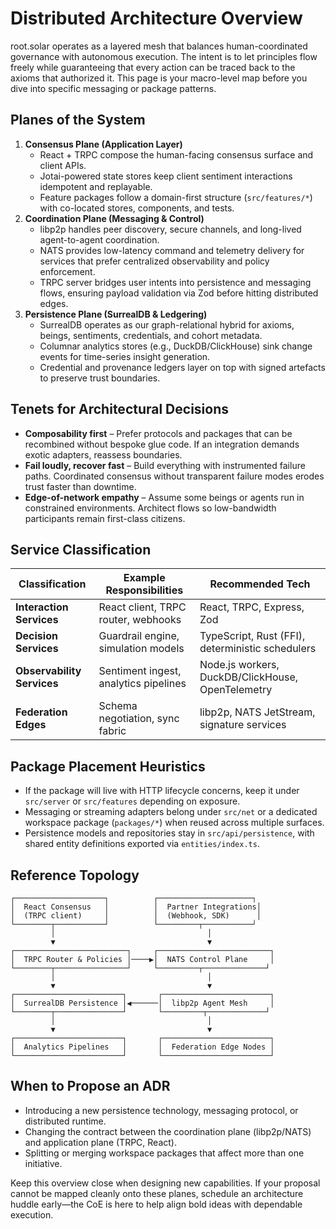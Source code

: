 # Distributed Architecture Overview

root.solar operates as a layered mesh that balances human-coordinated governance with autonomous execution. The intent is to let principles flow freely while guaranteeing that every action can be traced back to the axioms that authorized it. This page is your macro-level map before you dive into specific messaging or package patterns.

## Planes of the System
1. **Consensus Plane (Application Layer)**
   - React + TRPC compose the human-facing consensus surface and client APIs.
   - Jotai-powered state stores keep client sentiment interactions idempotent and replayable.
   - Feature packages follow a domain-first structure (`src/features/*`) with co-located stores, components, and tests.
2. **Coordination Plane (Messaging & Control)**
   - libp2p handles peer discovery, secure channels, and long-lived agent-to-agent coordination.
   - NATS provides low-latency command and telemetry delivery for services that prefer centralized observability and policy enforcement.
   - TRPC server bridges user intents into persistence and messaging flows, ensuring payload validation via Zod before hitting distributed edges.
3. **Persistence Plane (SurrealDB & Ledgering)**
   - SurrealDB operates as our graph-relational hybrid for axioms, beings, sentiments, credentials, and cohort metadata.
   - Columnar analytics stores (e.g., DuckDB/ClickHouse) sink change events for time-series insight generation.
   - Credential and provenance ledgers layer on top with signed artefacts to preserve trust boundaries.

## Tenets for Architectural Decisions
- **Composability first** – Prefer protocols and packages that can be recombined without bespoke glue code. If an integration demands exotic adapters, reassess boundaries.
- **Fail loudly, recover fast** – Build everything with instrumented failure paths. Coordinated consensus without transparent failure modes erodes trust faster than downtime.
- **Edge-of-network empathy** – Assume some beings or agents run in constrained environments. Architect flows so low-bandwidth participants remain first-class citizens.

## Service Classification
| Classification | Example Responsibilities | Recommended Tech |
| --- | --- | --- |
| **Interaction Services** | React client, TRPC router, webhooks | React, TRPC, Express, Zod |
| **Decision Services** | Guardrail engine, simulation models | TypeScript, Rust (FFI), deterministic schedulers |
| **Observability Services** | Sentiment ingest, analytics pipelines | Node.js workers, DuckDB/ClickHouse, OpenTelemetry |
| **Federation Edges** | Schema negotiation, sync fabric | libp2p, NATS JetStream, signature services |

## Package Placement Heuristics
- If the package will live with HTTP lifecycle concerns, keep it under `src/server` or `src/features` depending on exposure.
- Messaging or streaming adapters belong under `src/net` or a dedicated workspace package (`packages/*`) when reused across multiple surfaces.
- Persistence models and repositories stay in `src/api/persistence`, with shared entity definitions exported via `entities/index.ts`.

## Reference Topology
```
┌────────────────────┐          ┌─────────────────────┐
│  React Consensus   │          │  Partner Integrations│
│  (TRPC client)     │          │  (Webhook, SDK)      │
└────────┬───────────┘          └─────────┬───────────┘
         │                                  │
         ▼                                  ▼
┌─────────────────────────┐     ┌─────────────────────────┐
│  TRPC Router & Policies │────▶│  NATS Control Plane     │
└────────┬────────────────┘     └─────────┬──────────────┘
         │                                  │
         ▼                                  ▼
┌────────────────────────┐       ┌────────────────────────┐
│  SurrealDB Persistence │◀──────│  libp2p Agent Mesh     │
└────────┬───────────────┘       └─────────┬─────────────┘
         │                                  │
         ▼                                  ▼
┌────────────────────────┐       ┌────────────────────────┐
│  Analytics Pipelines   │       │  Federation Edge Nodes │
└────────────────────────┘       └────────────────────────┘
```

## When to Propose an ADR
- Introducing a new persistence technology, messaging protocol, or distributed runtime.
- Changing the contract between the coordination plane (libp2p/NATS) and application plane (TRPC, React).
- Splitting or merging workspace packages that affect more than one initiative.

Keep this overview close when designing new capabilities. If your proposal cannot be mapped cleanly onto these planes, schedule an architecture huddle early—the CoE is here to help align bold ideas with dependable execution.
